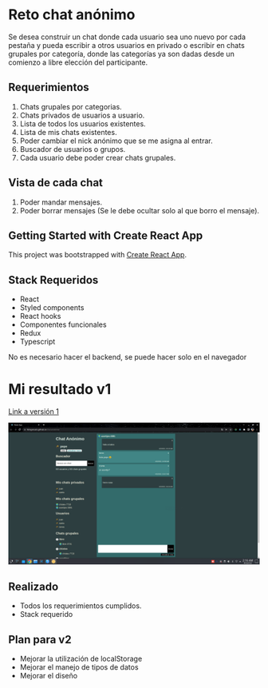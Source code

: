 # Reto chat anónimo

Se desea construir un chat donde cada usuario sea uno nuevo por cada pestaña y pueda escribir a otros usuarios en privado o escribir en chats grupales por categoría, donde las categorías ya son dadas desde un comienzo a libre elección del participante.

## Requerimientos

1. Chats grupales por categorias.
2. Chats privados de usuarios a usuario.
3. Lista de todos los usuarios existentes.
4. Lista de mis chats existentes.
5. Poder cambiar el nick anónimo que se me asigna al entrar.
6. Buscador de usuarios o grupos.
7. Cada usuario debe poder crear chats grupales.

## Vista de cada chat

1. Poder mandar mensajes.
2. Poder borrar mensajes (Se le debe ocultar solo al que borro el mensaje).

## Getting Started with Create React App

This project was bootstrapped with [Create React App](https://github.com/facebook/create-react-app).

## Stack Requeridos

- React
- Styled components
- React hooks
- Componentes funcionales
- Redux
- Typescript

No es necesario hacer el backend, se puede hacer solo en el navegador

# Mi resultado v1

[Link a versión 1](https://felixgonzalo.github.io/chat-anonimo/)

![Img overview project](./chatv1.png)

## Realizado

- Todos los requerimientos cumplidos.
- Stack requerido

## Plan para v2

- Mejorar la utilización de localStorage
- Mejorar el manejo de tipos de datos
- Mejorar el diseño
